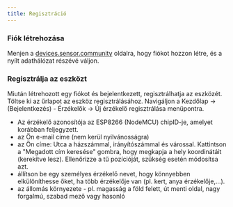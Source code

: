 ```yaml
---
title: Regisztráció
---
```


### Fiók létrehozása

Menjen a [devices.sensor.community](https://devices.sensor.community/) oldalra, hogy fiókot hozzon létre, és a nyílt adathálózat részévé váljon.


### Regisztrálja az eszközt
Miután létrehozott egy fiókot és bejelentkezett, regisztrálhatja az eszközét. Töltse ki az űrlapot az eszköz regisztrálásához. Navigáljon a Kezdőlap -> (Bejelentkezés) - Érzékelők -> Új érzékelő regisztrálása menüpontra.

* Az érzékelő azonosítója az ESP8266 (NodeMCU) chipID-je, amelyet korábban feljegyzett.
* az Ön e-mail címe (nem kerül nyilvánosságra)
* az Ön címe: Utca a házszámmal, irányítószámmal és várossal. Kattintson a "Megadott cím keresése" gombra, hogy megkapja a hely koordinátáit (kerekítve lesz). Ellenőrizze a tű pozícióját, szükség esetén módosítsa azt.
* állítson be egy személyes érzékelő nevet, hogy könnyebben elkülöníthesse őket, ha több érzékelője van (pl. kert, anya érzékelője,...).
* az állomás környezete - pl. magasság a föld felett, út menti oldal, nagy forgalmú, szabad mező vagy hasonló
